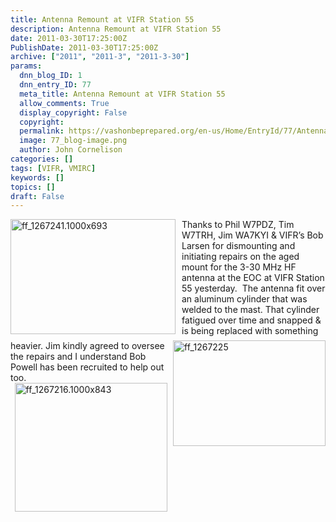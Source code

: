 ```yaml
---
title: Antenna Remount at VIFR Station 55
description: Antenna Remount at VIFR Station 55
date: 2011-03-30T17:25:00Z
PublishDate: 2011-03-30T17:25:00Z
archive: ["2011", "2011-3", "2011-3-30"]
params:
  dnn_blog_ID: 1
  dnn_entry_ID: 77
  meta_title: Antenna Remount at VIFR Station 55
  allow_comments: True
  display_copyright: False
  copyright:
  permalink: https://vashonbeprepared.org/en-us/Home/EntryId/77/Antenna-Remount-at-VIFR-Station-55
  image: 77_blog-image.png
  author: John Cornelison
categories: []
tags: [VIFR, VMIRC]
keywords: []
topics: []
draft: False
---
```


<p><a href="./images/77/Windows-Live-Writer-Antenna-Refresh-at-VIFR-Station-55_90D4-ff_1267241.1000x693_2.jpg"><img title="ff_1267241.1000x693" border="0" alt="ff_1267241.1000x693" align="left" width="264" height="184" style="background-image: none; border-bottom: 0px; border-left: 0px; margin: 0px 10px 10px 0px; padding-left: 0px; padding-right: 0px; display: inline; float: left; border-top: 0px; border-right: 0px; padding-top: 0px" src="./images/77/Windows-Live-Writer-Antenna-Refresh-at-VIFR-Station-55_90D4-ff_1267241.1000x693_thumb.jpg" /></a>Thanks to Phil W7PDZ, Tim W7TRH, Jim WA7KYI &amp; VIFR’s Bob Larsen<a href="./images/77/Windows-Live-Writer-Antenna-Refresh-at-VIFR-Station-55_90D4-ff_1267225_2.jpg"><img title="ff_1267225" border="0" alt="ff_1267225" align="right" width="244" height="169" style="background-image: none; border-bottom: 0px; border-left: 0px; padding-left: 0px; padding-right: 0px; display: inline; float: right; border-top: 0px; border-right: 0px; padding-top: 0px" src="./images/77/Windows-Live-Writer-Antenna-Refresh-at-VIFR-Station-55_90D4-ff_1267225_thumb.jpg" /></a> for dismounting and initiating repairs on the aged mount for the 3-30 MHz HF antenna at the EOC at VIFR Station 55 yesterday.&#160; The antenna fit over an aluminum cylinder that was welded to the mast. That cylinder fatigued over time and snapped &amp; is being replaced with something heavier. Jim kindly agreed to oversee the repairs and I understand Bob Powell has been recruited to help out too.<a href="./images/77/Windows-Live-Writer-Antenna-Refresh-at-VIFR-Station-55_90D4-ff_1267216.1000x843_2.jpg"><img title="ff_1267216.1000x843" border="0" alt="ff_1267216.1000x843" width="244" height="206" style="background-image: none; border-bottom: 0px; border-left: 0px; padding-left: 0px; padding-right: 0px; display: block; float: none; margin-left: auto; border-top: 0px; margin-right: auto; border-right: 0px; padding-top: 0px" src="./images/77/Windows-Live-Writer-Antenna-Refresh-at-VIFR-Station-55_90D4-ff_1267216.1000x843_thumb.jpg" /></a></p>

